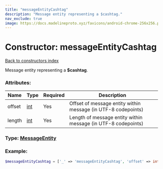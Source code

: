 ```yaml
---
title: "messageEntityCashtag"
description: "Message entity representing a $cashtag."
nav_exclude: true
image: https://docs.madelineproto.xyz/favicons/android-chrome-256x256.png
---
```

# Constructor: messageEntityCashtag  
[Back to constructors index](/API_docs/constructors/index.md)



Message entity representing a **$cashtag**.

### Attributes:

| Name     |    Type       | Required | Description |
|----------|---------------|----------|-------------|
|offset|[int](/API_docs/types/int.md) | Yes|Offset of message entity within message (in UTF-8 codepoints)|
|length|[int](/API_docs/types/int.md) | Yes|Length of message entity within message (in UTF-8 codepoints)|



### Type: [MessageEntity](/API_docs/types/MessageEntity.md)


### Example:

```php
$messageEntityCashtag = ['_' => 'messageEntityCashtag', 'offset' => int, 'length' => int];
```  

